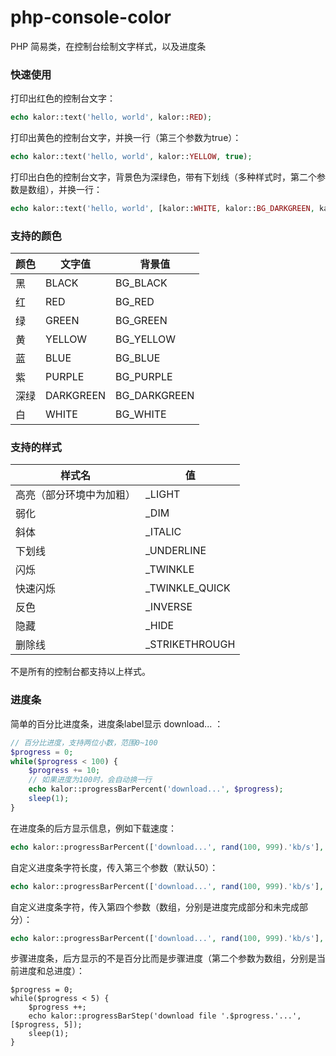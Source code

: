 # php-console-color
 PHP 简易类，在控制台绘制文字样式，以及进度条

### 快速使用

打印出红色的控制台文字：

```php
echo kalor::text('hello, world', kalor::RED);
```

打印出黄色的控制台文字，并换一行（第三个参数为true）：

```php
echo kalor::text('hello, world', kalor::YELLOW, true);
```

打印出白色的控制台文字，背景色为深绿色，带有下划线（多种样式时，第二个参数是数组），并换一行：

```php
echo kalor::text('hello, world', [kalor::WHITE, kalor::BG_DARKGREEN, kalor::_UNDERLINE], true);
```



### 支持的颜色

| 颜色 | 文字值    | 背景值       |
| ---- | --------- | ------------ |
| 黑   | BLACK     | BG_BLACK     |
| 红   | RED       | BG_RED       |
| 绿   | GREEN     | BG_GREEN     |
| 黄   | YELLOW    | BG_YELLOW    |
| 蓝   | BLUE      | BG_BLUE      |
| 紫   | PURPLE    | BG_PURPLE    |
| 深绿 | DARKGREEN | BG_DARKGREEN |
| 白   | WHITE     | BG_WHITE     |

### 支持的样式

| 样式名                   | 值             |
| ------------------------ | -------------- |
| 高亮（部分环境中为加粗） | _LIGHT         |
| 弱化                     | _DIM           |
| 斜体                     | _ITALIC        |
| 下划线                   | _UNDERLINE     |
| 闪烁                     | _TWINKLE       |
| 快速闪烁                 | _TWINKLE_QUICK |
| 反色                     | _INVERSE       |
| 隐藏                     | _HIDE          |
| 删除线                   | _STRIKETHROUGH |

不是所有的控制台都支持以上样式。

### 进度条

简单的百分比进度条，进度条label显示 download... ：

```php
// 百分比进度，支持两位小数，范围0~100
$progress = 0;
while($progress < 100) {
    $progress += 10;
    // 如果进度为100时，会自动换一行
    echo kalor::progressBarPercent('download...', $progress);
    sleep(1);
}
```

在进度条的后方显示信息，例如下载速度：

```php
echo kalor::progressBarPercent(['download...', rand(100, 999).'kb/s'], $progress);
```

自定义进度条字符长度，传入第三个参数（默认50）：

```php
echo kalor::progressBarPercent(['download...', rand(100, 999).'kb/s'], $progress, 10);
```

自定义进度条字符，传入第四个参数（数组，分别是进度完成部分和未完成部分）：

```php
echo kalor::progressBarPercent(['download...', rand(100, 999).'kb/s'], $progress, 50, ['>', '_']);
```

步骤进度条，后方显示的不是百分比而是步骤进度（第二个参数为数组，分别是当前进度和总进度）：

```
$progress = 0;
while($progress < 5) {
    $progress ++;
    echo kalor::progressBarStep('download file '.$progress.'...', [$progress, 5]);
    sleep(1);
}
```

